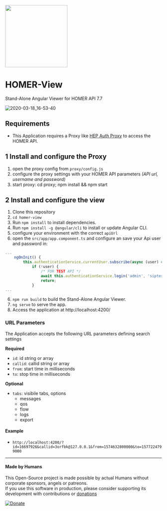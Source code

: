 <img src="https://user-images.githubusercontent.com/1423657/39084356-c723a81e-4574-11e8-963c-d11717789fa3.png" width=200>

# HOMER-View
Stand-Alone Angular Viewer for HOMER API 7.7

![2020-03-18_16-53-40](https://user-images.githubusercontent.com/45398541/76975477-43d15280-693b-11ea-9f3e-e1d1d5c9ca4e.gif)

## Requirements
* This Application requires a Proxy like [HEP Auth Proxy](/tree/master/proxy) to access the HOMER API.

## 1 Install and configure the Proxy
1. open the proxy config from `proxy/config.js`
2. configure the proxy settings with your HOMER API parameters *(API url, username and password)*
4. start proxy: cd proxy; npm install && npm start

## 2 Install and configure the view
1. Clone this repository
2. `cd homer-view`
3. Run `npm install` to install dependencies.
4. Run `npm install -g @angular/cli` to install or update Angular CLI.
5. configure your environment with the correct `apiUrl`
6. open the `src/app/app.component.ts` and configure an save your Api user and password in:
```js
...
    ngOnInit() {
        this.authenticationService.currentUser.subscribe(async (user) => {
            if (!user) {
                /* FOR TEST API */
                await this.authenticationService.login('admin', 'siptest').pipe(first()).toPromise();
                return;
            }
...
```
6. `npm run build` to build the Stand-Alone Angular Viewer.
7. `ng serve` to serve the app.
8. Access the application at http://localhost:4200/


### URL Parameters
The Application accepts the following URL parameters defining search settings 

 **Required** 
* `id`: id string or array
* `callid`: callid string or array
* `from`: start time in milliseconds
* `to`: stop time in milliseconds

**Optional**
* `tabs`: visibile tabs, options
  * messages
  * qos
  * flow
  * logs
  * export

#### Example
* `http://localhost:4200/?id=16697926&callid=3orfbk@127.0.0.1&from=1574632800000&to=1577224799000`

-------------

#### Made by Humans
This Open-Source project is made possible by actual Humans without corporate sponsors, angels or patreons.<br>
If you use this software in production, please consider supporting its development with contributions or [donations](https://www.paypal.com/cgi-bin/webscr?cmd=_donations&business=donation%40sipcapture%2eorg&lc=US&item_name=SIPCAPTURE&no_note=0&currency_code=EUR&bn=PP%2dDonationsBF%3abtn_donateCC_LG%2egif%3aNonHostedGuest)

[![Donate](https://www.paypalobjects.com/en_US/i/btn/btn_donateCC_LG.gif)](https://www.paypal.com/cgi-bin/webscr?cmd=_donations&business=donation%40sipcapture%2eorg&lc=US&item_name=SIPCAPTURE&no_note=0&currency_code=EUR&bn=PP%2dDonationsBF%3abtn_donateCC_LG%2egif%3aNonHostedGuest) 
